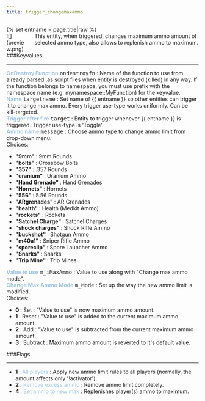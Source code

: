 ```yaml
---
title: trigger_changemaxammo
---
```

<div>{% set entname = page.title|raw %}</div>
<div class="container previewimg">
<div class="columns">
<div class="imagepadding column col-auto" markdown="1">![](preview.png)</div>
<div class="column entityentry" markdown="1">This entity, when triggered, changes maximum ammo amount of selected ammo type, also allows to replenish ammo to maximum.</div>
</div>
</div>
###Keyvalues
<hr>
<div class="entityentry" markdown="1">
<span style="color:#9fc5e8;"><b>OnDestroy Function</b></span> <kbd  class="tooltip" data-tooltip="string">ondestroyfn</kbd> :
Name of the function to use from already parsed .as script files when entity is destroyed (killed) in any way. If the function belongs to namespace, you must use prefix with the namespace name (e.g. mynamespace::MyFunction) for the keyvalue.
</div>
<div class="entityentry" markdown="1">
<span style="color:#9fc5e8;"><b>Name</b></span> <kbd  class="tooltip" data-tooltip="target_source">targetname</kbd> :
Set name of {{ entname }} so other entities can trigger it to change max ammo. Every trigger use-type works uniformly. Can be kill-targeted.
</div>
<div class="entityentry" markdown="1">
<span style="color:#9fc5e8;"><b>Trigger after fire</b></span> <kbd  class="tooltip" data-tooltip="target_destination">target</kbd> :
Entity to trigger whenever {{ entname }} is triggered. Trigger use-type is 'Toggle'.
</div>
<div class="entityentry" markdown="1">
<span style="color:#9fc5e8;"><b>Ammo name</b></span> <kbd  class="tooltip" data-tooltip="choices">message</kbd> :
Choose ammo type to change ammo limit from drop-down menu.
<div class="accordion">
<input type="checkbox" id="accordion-1" name="accordion-checkbox" hidden>
<label class="accordion-header" for="accordion-1">
<i class="icon icon-arrow-right mr-1"></i>
Choices:
</label>
<div class="accordion-body">
<ul>
<li><b>"9mm" </b> : 9mm Rounds</li>
<li><b>"bolts" </b> : Crossbow Bolts</li>
<li><b>"357" </b> : .357 Rounds</li>
<li><b>"uranium" </b> : Uranium Ammo</li>
<li><b>"Hand Grenade" </b> : Hand Grenades</li>
<li><b>"Hornets" </b> : Hornets</li>
<li><b>"556" </b> : 5.56 Rounds</li>
<li><b>"ARgrenades" </b> : AR Grenades</li>
<li><b>"health" </b> : Health (Medkit Ammo)</li>
<li><b>"rockets" </b> : Rockets</li>
<li><b>"Satchel Charge" </b> : Satchel Charges</li>
<li><b>"shock charges" </b> : Shock Rifle Ammo</li>
<li><b>"buckshot" </b> : Shotgun Ammo</li>
<li><b>"m40a1" </b> : Sniper Rifle Ammo</li>
<li><b>"sporeclip" </b> : Spore Launcher Ammo</li>
<li><b>"Snarks" </b> : Snarks</li>
<li><b>"Trip Mine" </b> : Trip Mines</li>
</ul>
</div>
</div>
</div>
<div class="entityentry" markdown="1">
<span style="color:#9fc5e8;"><b>Value to use</b></span> <kbd  class="tooltip" data-tooltip="integer">m_iMaxAmmo</kbd> :
Value to use along with "Change max ammo mode".
</div>
<div class="entityentry" markdown="1">
<span style="color:#9fc5e8;"><b>Change Max Ammo Mode</b></span> <kbd  class="tooltip" data-tooltip="choices">m_Mode</kbd> :
Set up the way the new ammo limit is modified.
<div class="accordion">
<input type="checkbox" id="accordion-2" name="accordion-checkbox" hidden>
<label class="accordion-header" for="accordion-2">
<i class="icon icon-arrow-right mr-1"></i>
Choices:
</label>
<div class="accordion-body">
<ul>
<li><b>0 </b> : Set : "Value to use" is now maximum ammo amount.</li>
<li><b>1 </b> : Reset : "Value to use" is added to the current maximum ammo amount.</li>
<li><b>2 </b> : Add : "Value to use" is subtracted from the current maximum ammo amount.</li>
<li><b>3 </b> : Subtract : Maximum ammo amount is reverted to it's default value.</li>
</ul>
</div>
</div>
</div>
###Flags
<hr>
<div class="entityflags">
<ul>
<li class="imagepadding" markdown="1"><b>1 </b> : <span style="color:#9fc5e8;">All players</span> : Apply new ammo limit rules to all players (normally, the amount affects only '!activator').</li>
<li class="imagepadding" markdown="1"><b>2 </b> : <span style="color:#9fc5e8;">Remove excess ammo</span> : Remove ammo limit completely.</li>
<li class="imagepadding" markdown="1"><b>4 </b> : <span style="color:#9fc5e8;">Set ammo to new max</span> : Replenishes player(s) ammo to maximum.</li>
</ul>
</div>
